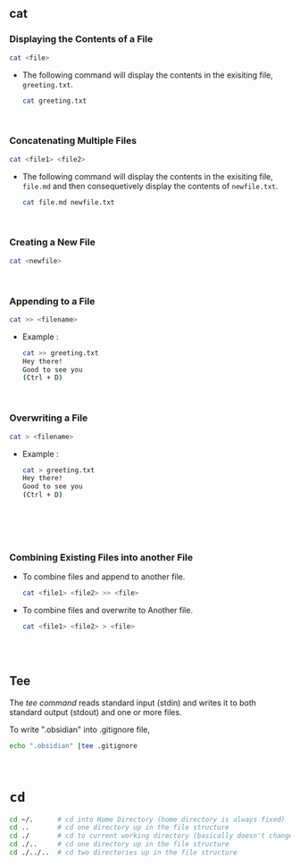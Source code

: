 ## cat

### Displaying the Contents of a File

```bash
cat <file>
```

- The following command will display the contents in the exisiting file, `greeting.txt`.

  ```bash
  cat greeting.txt
  ```

<br>

### Concatenating Multiple Files

```bash
cat <file1> <file2>
```

- The following command will display the contents in the exisiting file, `file.md` and then consequetively display the contents of `newfile.txt`.

  ```bash
  cat file.md newfile.txt
  ```

<br>

### Creating a New File

```bash
cat <newfile>
```

<br>

### Appending to a File

```bash
cat >> <filename>
```

- Example :

  ```bash
  cat >> greeting.txt
  Hey there!
  Good to see you
  (Ctrl + D)
  ```

<br>

### Overwriting a File

```bash
cat > <filename>
```

- Example :

  ```bash
  cat > greeting.txt
  Hey there!
  Good to see you
  (Ctrl + D)
  ```

<br>

###

<br>

### Combining Existing Files into another File

- To combine files and append to another file.

  ```bash
  cat <file1> <file2> >> <file>
  ```

- To combine files and overwrite to Another file.

  ```bash
  cat <file1> <file2> > <file>
  ```

<br>
<br>

## Tee

The *tee command* reads standard input (stdin) and writes it to both standard output (stdout) and one or more files.

To write ".obsidian" into .gitignore file,

```bash
echo ".obsidian" |tee .gitignore
```

<br/>

# `cd `

```bash
cd ~/.      # cd into Home Directory (home directory is always fixed)
cd ..       # cd one directory up in the file structure
cd ./       # cd to current working directory (basically doesn't change directories)
cd ./..     # cd one directory up in the file structure
cd ./../..  # cd two directories up in the file structure
```
